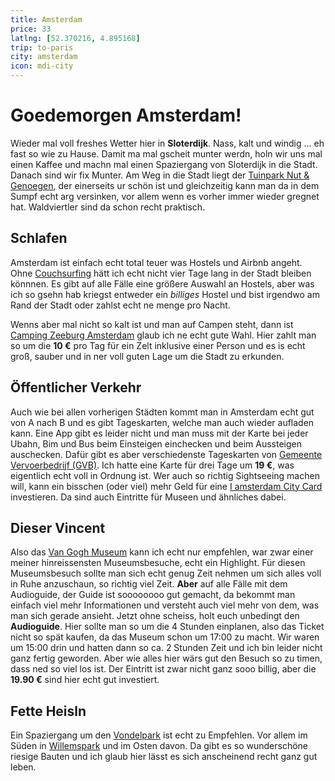 ```yaml
---
title: Amsterdam
price: 33
latlng: [52.370216, 4.895168]
trip: to-paris
city: amsterdam
icon: mdi-city
---
```


# Goedemorgen Amsterdam!

Wieder mal voll freshes Wetter hier in **Sloterdijk**. Nass, kalt und windig ... eh fast so wie zu Hause. Damit ma mal gscheit munter werdn, holn wir uns mal einen Kaffee und machn mal einen Spaziergang von Sloterdijk in die Stadt. Danach sind wir fix Munter. Am Weg in die Stadt liegt der <a href="https://goo.gl/maps/hWn94EYBv4Dz6H838" target="_blank">Tuinpark Nut & Genoegen</a>, der einerseits ur schön ist und gleichzeitig kann man da in dem Sumpf echt arg versinken, vor allem wenn es vorher immer wieder gregnet hat. Waldviertler sind da schon recht praktisch.

<BaseImage src="amsterdam/amsterdam-1.jpg" class="mb-5" />

## Schlafen

Amsterdam ist einfach echt total teuer was Hostels und Airbnb angeht. Ohne <a href="https://www.couchsurfing.com/" target="_blank">Couchsurfing</a> hätt ich echt nicht vier Tage lang in der Stadt bleiben könnnen. Es gibt auf alle Fälle eine größere Auswahl an Hostels, aber was ich so gsehn hab kriegst entweder ein *billiges* Hostel und bist irgendwo am Rand der Stadt oder zahlst echt ne menge pro Nacht.

Wenns aber mal nicht so kalt ist und man auf Campen steht, dann ist <a href="https://g.page/camping-zeeburg-amsterdam" target="_blank">Camping Zeeburg Amsterdam</a> glaub ich ne echt gute Wahl. Hier zahlt man so um die **10 €** pro Tag für ein Zelt inklusive einer Person und es is echt groß, sauber und in ner voll guten Lage um die Stadt zu erkunden.

<BaseImage src="amsterdam/amsterdam-2.jpg" class="mb-5" />

## Öffentlicher Verkehr

Auch wie bei allen vorherigen Städten kommt man in Amsterdam echt gut von A nach B und es gibt Tageskarten, welche man auch wieder aufladen kann. Eine App gibt es leider nicht und man muss mit der Karte bei jeder Ubahn, Bim und Bus beim Einsteigen einchecken und beim Aussteigen auschecken. Dafür gibt es aber verschiedenste Tageskarten von <a href="https://reisproducten.gvb.nl/en/toeristen" target="_blank">Gemeente Vervoerbedrijf (GVB)</a>. Ich hatte eine Karte für drei Tage um **19 €**, was eigentlich echt voll in Ordnung ist. Wer auch so richtig Sightseeing machen will, kann ein bisschen (oder viel) mehr Geld für eine <a href="https://www.iamsterdam.com/en/i-am/i-amsterdam-city-card" target="_blank">I amsterdam City Card</a> investieren. Da sind auch Eintritte für Museen und ähnliches dabei.

<BaseImage src="amsterdam/amsterdam-3.jpg" class="mb-5" />

## Dieser Vincent

Also das <a href="https://goo.gl/maps/N36EgXmyqY6K5XVs5" target="_blank">Van Gogh Museum</a> kann ich echt nur empfehlen, war zwar einer meiner hinreissensten Museumsbesuche, echt ein Highlight. Für diesen Museumsbesuch sollte man sich echt genug Zeit nehmen um sich alles voll in Ruhe anzuschaun, so richtig viel Zeit. **Aber** auf alle Fälle mit dem Audioguide, der Guide ist soooooooo gut gemacht, da bekommt man einfach viel mehr Informationen und versteht auch viel mehr von dem, was man sich gerade ansieht. Jetzt ohne scheiss, holt euch unbedingt den **Audioguide**. Hier sollte man so um die 4 Stunden einplanen, also das Ticket nicht so spät kaufen, da das Museum schon um 17:00 zu macht. Wir waren um 15:00 drin und hatten dann so ca. 2 Stunden Zeit und ich bin leider nicht ganz fertig geworden. Aber wie alles hier wärs gut den Besuch so zu timen, dass ned so viel los ist. Der Eintritt ist zwar nicht ganz sooo billig, aber die **19.90 €** sind hier echt gut investiert.

<BaseImage src="amsterdam/amsterdam-4.jpg" class="mb-5" />

## Fette Heisln

Ein Spaziergang um den <a href="https://goo.gl/maps/SuLuie3ZBsqsn4H99" target="_blank">Vondelpark</a> ist echt zu Empfehlen. Vor allem im Süden in <a href="https://goo.gl/maps/VNm4eUjqTAxN2fEv9" target="_blank">Willemspark</a> und im Osten davon. Da gibt es so wunderschöne riesige Bauten und ich glaub hier lässt es sich anscheinend recht ganz gut leben.

<BaseImage src="amsterdam/amsterdam-5.jpg" class="mb-5" />